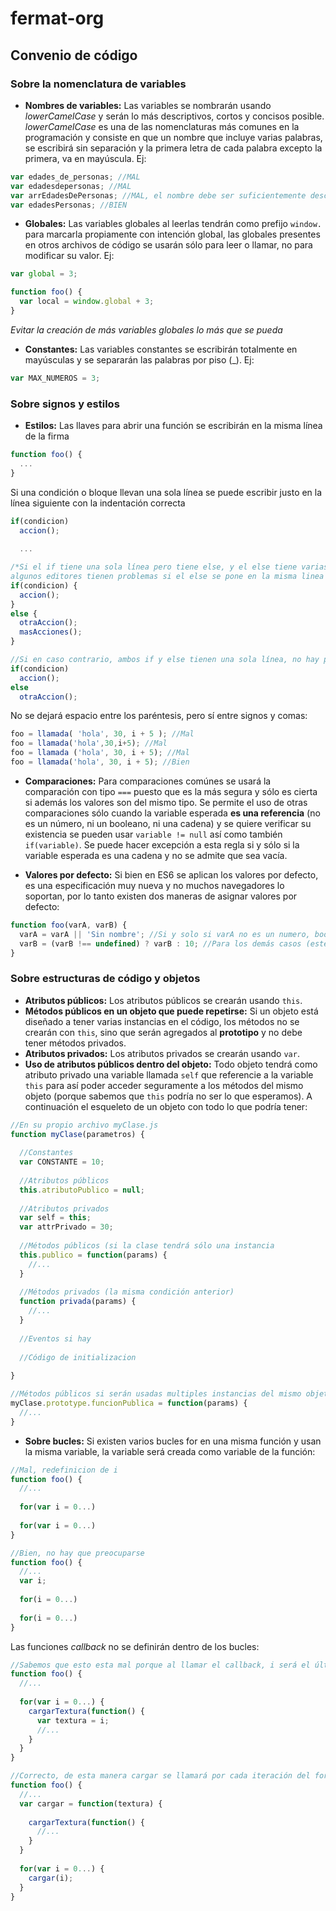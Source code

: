 # fermat-org

## Convenio de código

### Sobre la nomenclatura de variables

- __Nombres de variables:__ Las variables se nombrarán usando _lowerCamelCase_ y serán lo más descriptivos, cortos y concisos posible. _lowerCamelCase_ es una de las nomenclaturas más comunes en la programación y consiste en que un nombre que incluye varias palabras, se escribirá sin separación y la primera letra de cada palabra excepto la primera, va en mayúscula. Ej:
```javascript
var edades_de_personas; //MAL
var edadesdepersonas; //MAL
var arrEdadesDePersonas; //MAL, el nombre debe ser suficientemente descriptivo para inferir su tipo
var edadesPersonas; //BIEN
```

- __Globales:__ Las variables globales al leerlas tendrán como prefijo `window.` para marcarla propiamente con intención global, las globales presentes en otros archivos de código se usarán sólo para leer o llamar, no para modificar su valor. Ej:
```javascript
var global = 3;

function foo() {
  var local = window.global + 3;
}
```
_Evitar la creación de más variables globales lo más que se pueda_

- __Constantes:__ Las variables constantes se escribirán totalmente en mayúsculas y se separarán las palabras por piso (_). Ej:
```javascript
var MAX_NUMEROS = 3;
```

### Sobre signos y estilos

- __Estilos:__ Las llaves para abrir una función se escribirán en la misma línea de la firma
```javascript
function foo() {
  ...
}
```
Si una condición o bloque llevan una sola línea se puede escribir justo en la línea siguiente con la indentación correcta
```javascript
if(condicion)
  accion();
  
  ...

/*Si el if tiene una sola línea pero tiene else, y el else tiene varias, se dibujará con llaves, los else irán en la línea de abajo,
algunos editores tienen problemas si el else se pone en la misma linea que donde se cierra  */
if(condicion) {
  accion();
}
else {
  otraAccion();
  masAcciones();
}

//Si en caso contrario, ambos if y else tienen una sola línea, no hay problema con dejarlos sin llaves
if(condicion)
  accion();
else
  otraAccion();
```
No se dejará espacio entre los paréntesis, pero sí entre signos y comas:
```javascript
foo = llamada( 'hola', 30, i + 5 ); //Mal
foo = llamada('hola',30,i+5); //Mal
foo = llamada ('hola', 30, i + 5); //Mal
foo = llamada('hola', 30, i + 5); //Bien
```

- __Comparaciones:__ Para comparaciones comúnes se usará la comparación con tipo `===` puesto que es la más segura y sólo es cierta si además los valores son del mismo tipo. Se permite el uso de otras comparaciones sólo cuando la variable esperada __es una referencia__ (no es un número, ni un booleano, ni una cadena) y se quiere verificar su existencia se pueden usar `variable != null` así como también `if(variable)`. Se puede hacer excepción a esta regla si y sólo si la variable esperada es una cadena y no se admite que sea vacía.

- __Valores por defecto:__ Si bien en ES6 se aplican los valores por defecto, es una especificación muy nueva y no muchos navegadores lo soportan, por lo tanto existen dos maneras de asignar valores por defecto:
```javascript
function foo(varA, varB) {
  varA = varA || 'Sin nombre'; //Si y solo si varA no es un numero, booleano. (También se rechazan cadenas vacías)
  varB = (varB !== undefined) ? varB : 10; //Para los demás casos (este es preferible por ser más seguro para las variables de valor)
}
```

### Sobre estructuras de código y objetos

- __Atributos públicos:__ Los atributos públicos se crearán usando `this`.
- __Métodos públicos en un objeto que puede repetirse:__ Si un objeto está diseñado a tener varias instancias en el código, los métodos no se crearán con `this`, sino que serán agregados al __prototipo__ y no debe tener métodos privados.
- __Atributos privados:__ Los atributos privados se crearán usando `var`.
- __Uso de atributos públicos dentro del objeto:__ Todo objeto tendrá como atributo privado una variable llamada `self` que referencie a la variable `this` para así poder acceder seguramente a los métodos del mismo objeto (porque sabemos que `this` podría no ser lo que esperamos). A continuación el esqueleto de un objeto con todo lo que podría tener:

```javascript
//En su propio archivo myClase.js
function myClase(parametros) {
  
  //Constantes
  var CONSTANTE = 10;
  
  //Atributos públicos
  this.atributoPublico = null;
  
  //Atributos privados
  var self = this;
  var attrPrivado = 30;
  
  //Métodos públicos (si la clase tendrá sólo una instancia
  this.publico = function(params) {
    //...
  }
  
  //Métodos privados (la misma condición anterior)
  function privada(params) {
    //...
  }
  
  //Eventos si hay
  
  //Código de initializacion
  
}

//Métodos públicos si serán usadas multiples instancias del mismo objeto
myClase.prototype.funcionPublica = function(params) {
  //...
}
```

- __Sobre bucles:__ Si existen varios bucles for en una misma función y usan la misma variable, la variable será creada como variable de la función:
```javascript
//Mal, redefinicion de i
function foo() {
  //...
  
  for(var i = 0...)
  
  for(var i = 0...)
}

//Bien, no hay que preocuparse
function foo() {
  //...
  var i;
  
  for(i = 0...)
  
  for(i = 0...)
}
```

Las funciones _callback_ no se definirán dentro de los bucles:
```javascript
//Sabemos que esto esta mal porque al llamar el callback, i será el último valor que se le puso.
function foo() {
  //...
  
  for(var i = 0...) {
    cargarTextura(function() {
      var textura = i;
      //...
    }
  }
}

//Correcto, de esta manera cargar se llamará por cada iteración del for y con sus respectivos valores
function foo() {
  //...
  var cargar = function(textura) {
  
    cargarTextura(function() {
      //...
    }
  }
  
  for(var i = 0...) {
    cargar(i);
  }
}
```
